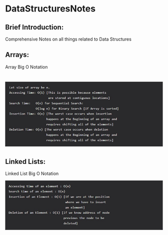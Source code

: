 # DataStructuresNotes

## Brief Introduction: 

Comprehensive Notes on all things related to Data Structures 

## Arrays:

Array Big O Notation

![DataStructuresNotes](images/Array_BigO_Notation.jpg)
=======

## Linked Lists:

Linked List Big O Notation

![DataStructuresNotes](images/LinkedList_BigO_Notation.jpg)